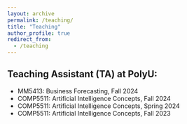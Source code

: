 ```yaml
---
layout: archive
permalink: /teaching/
title: "Teaching"
author_profile: true
redirect_from:
  - /teaching
---
```

## Teaching Assistant (TA) at PolyU: 
+ MM5413: Business Forecasting, Fall 2024
+ COMP5511: Artificial Intelligence Concepts, Fall 2024
+ COMP5511: Artificial Intelligence Concepts, Spring 2024
+ COMP5511: Artificial Intelligence Concepts, Fall 2023

